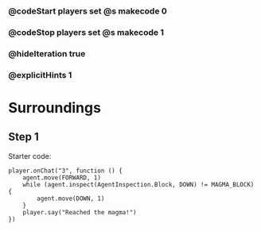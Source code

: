 ### @codeStart players set @s makecode 0
### @codeStop players set @s makecode 1

### @hideIteration true 
### @explicitHints 1


# Surroundings 

## Step 1
Starter code:






```template
player.onChat("3", function () {
    agent.move(FORWARD, 1)
    while (agent.inspect(AgentInspection.Block, DOWN) != MAGMA_BLOCK) {
        agent.move(DOWN, 1)
    }
    player.say("Reached the magma!")
})
```
